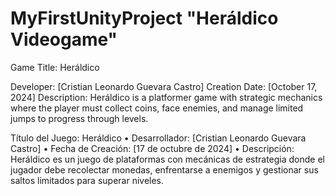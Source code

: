 # MyFirstUnityProject "Heráldico Videogame" 
Game Title: Heráldico

Developer: [Cristian Leonardo Guevara Castro]
Creation Date: [October 17, 2024]
Description: Heráldico is a platformer game with strategic mechanics where the player must collect coins, face enemies, and manage limited jumps to progress through levels.

Título del Juego: Heráldico
• Desarrollador: [Cristian Leonardo Guevara Castro]
• Fecha de Creación: [17 de octubre de 2024]
• Descripción: Heráldico es un juego de plataformas con 
mecánicas de estrategia donde el jugador debe 
recolectar monedas, enfrentarse a enemigos y gestionar 
sus saltos limitados para superar niveles.
